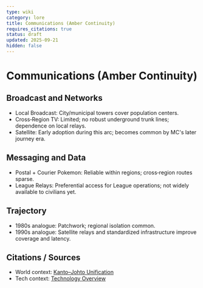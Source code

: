 ```yaml
---
type: wiki
category: lore
title: Communications (Amber Continuity)
requires_citations: true
status: draft
updated: 2025-09-21
hidden: false
---
```


# Communications (Amber Continuity)

## Broadcast and Networks
- Local Broadcast: City/municipal towers cover population centers.
- Cross‑Region TV: Limited; no robust underground trunk lines; dependence on local relays.
- Satellite: Early adoption during this arc; becomes common by MC's later journey era.

## Messaging and Data
- Postal + Courier Pokemon: Reliable within regions; cross‑region routes sparse.
- League Relays: Preferential access for League operations; not widely available to civilians yet.

## Trajectory
- 1980s analogue: Patchwork; regional isolation common.
- 1990s analogue: Satellite relays and standardized infrastructure improve coverage and latency.

## Citations / Sources
- World context: [Kanto–Johto Unification](../kanto-johto-unification-war.md)
- Tech context: [Technology Overview](./index.md)
